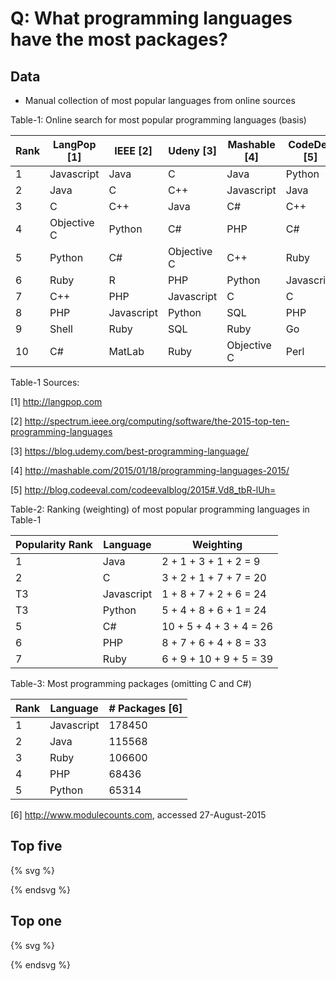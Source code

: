# Q: What programming languages have the most packages?

## Data

* Manual collection of most popular languages from online sources

Table-1: Online search for most popular programming languages (basis)

| Rank | LangPop [1] | IEEE [2] | Udeny [3] | Mashable [4] | CodeDev [5] |
| -- | -- | -- | -- | -- | -- |
| 1 | Javascript | Java | C | Java | Python |
| 2 | Java | C | C++ | Javascript | Java |
| 3 | C | C++ | Java | C# | C++ |
| 4 | Objective C | Python | C# | PHP | C# |
| 5 | Python | C# | Objective C| C++ | Ruby |
| 6 | Ruby | R | PHP | Python | Javascript |
| 7 | C++ | PHP | Javascript | C | C |
| 8 | PHP | Javascript | Python | SQL | PHP |
| 9 | Shell | Ruby | SQL | Ruby | Go |
| 10 | C# | MatLab | Ruby | Objective C | Perl |

Table-1 Sources:

[1] http://langpop.com

[2] http://spectrum.ieee.org/computing/software/the-2015-top-ten-programming-languages

[3] https://blog.udemy.com/best-programming-language/

[4] http://mashable.com/2015/01/18/programming-languages-2015/

[5] http://blog.codeeval.com/codeevalblog/2015#.Vd8_tbR-lUh=



Table-2: Ranking (weighting) of most popular programming languages in Table-1

| Popularity Rank | Language | Weighting |
| -- | -- | -- |
| 1 | Java | 2 + 1 + 3 + 1 + 2 = 9 |
| 2 | C | 3 + 2 + 1 + 7 + 7 = 20 |
| T3 | Javascript | 1 + 8 + 7 + 2 + 6 = 24 |
| T3 | Python | 5 + 4 + 8 + 6 + 1 = 24 |
| 5 | C# | 10 + 5 + 4 + 3 + 4 = 26 |
| 6 | PHP | 8 + 7 + 6 + 4 + 8 = 33 |
| 7 | Ruby | 6 + 9 + 10 + 9 + 5 = 39 |


Table-3: Most programming packages (omitting C and C#)

| Rank | Language | # Packages [6] |
| -- | -- | -- |
| 1 | Javascript | 178450 |
| 2 | Java | 115568 |
| 3 | Ruby | 106600 |
| 4 | PHP | 68436 |
| 5 | Python | 65314 |

[6] http://www.modulecounts.com, accessed 27-August-2015


## Top five

{% svg %}

<!-- barchart with five bars -->
<rect x="0" width="20" height="178" style="fill:rgb(0,0,255);stroke-width:3;stroke:rgb(0,0,0)" />
<rect x="30" width="20" height="115" style="fill:rgb(0,0,255);stroke-width:3;stroke:rgb(0,0,0)" />
<rect x="60" width="20" height="106" style="fill:rgb(0,0,255);stroke-width:3;stroke:rgb(0,0,0)" />
<rect x="90" width="20" height="68" style="fill:rgb(0,0,255);stroke-width:3;stroke:rgb(0,0,0)" />
<rect x="120" width="20" height="65" style="fill:rgb(0,0,255);stroke-width:3;stroke:rgb(0,0,0)" />

{% endsvg %}

## Top one

{% svg %}

<!-- same barchart, but the top is highlighted, using css -->
<rect x="0" width="20" height="178" style="fill:rgb(255,0,255);stroke-width:3;stroke:rgb(0,0,0)" />
<rect x="30" width="20" height="115" style="fill:rgb(0,0,255);stroke-width:3;stroke:rgb(0,0,0)" />
<rect x="60" width="20" height="106" style="fill:rgb(0,0,255);stroke-width:3;stroke:rgb(0,0,0)" />
<rect x="90" width="20" height="68" style="fill:rgb(0,0,255);stroke-width:3;stroke:rgb(0,0,0)" />
<rect x="120" width="20" height="65" style="fill:rgb(0,0,255);stroke-width:3;stroke:rgb(0,0,0)" />

{% endsvg %}
